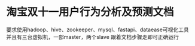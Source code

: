 # 淘宝双十一用户行为分析及预测文档
要求使用hadoop、hive、zookeeper、mysql、fastapi、dataease可视化工具
并且有三台虚拟机，一部master，两个slave
跟着文档步骤走即可正确运行
